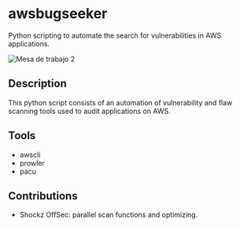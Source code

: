 # awsbugseeker
Python scripting to automate the search for vulnerabilities in AWS applications.


![Mesa de trabajo 2](https://user-images.githubusercontent.com/99199970/230997962-55fc5301-5d7b-43ae-b68c-72799dfc712c.png)


## Description
This python script consists of an automation of vulnerability and flaw scanning tools used to audit applications on AWS.

## Tools

- awscli
- prowler
- pacu

## Contributions
- Shockz OffSec: parallel scan functions and optimizing.



